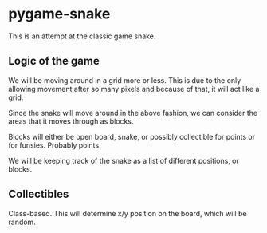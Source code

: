 # pygame-snake

This is an attempt at the classic game snake. 

## Logic of the game
We will be moving around in a grid more or less. This is due to the only allowing movement after so many pixels
and because of that, it will act like a grid.

Since the snake will move around in the above fashion, we can consider the areas that it moves through as blocks.

Blocks will either be open board, snake, or possibly collectible for points or for funsies. Probably points.

We will be keeping track of the snake as a list of different positions, or blocks.


## Collectibles 
Class-based. This will determine x/y position on the board, which will be random.